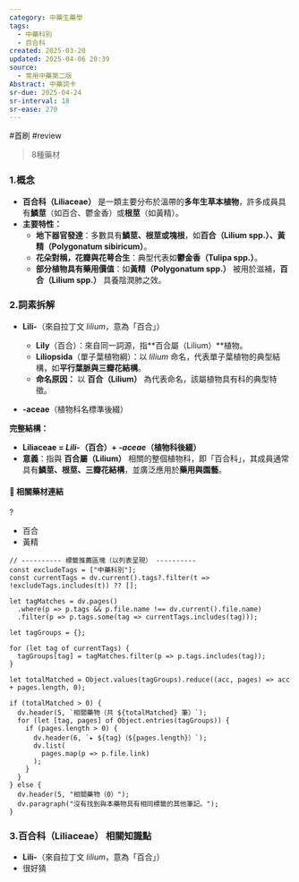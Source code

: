 ```yaml
---
category: 中藥生藥學
tags:
  - 中藥科別
  - 百合科
created: 2025-03-20
updated: 2025-04-06 20:39
source:
  - 常用中藥第二版
Abstract: 中藥詞卡
sr-due: 2025-04-24
sr-interval: 18
sr-ease: 270
---
```

#首刷 #review 
>8種藥材
### 1.概念
- **百合科（Liliaceae）** 是一類主要分布於溫帶的**多年生草本植物**，許多成員具有**鱗莖**（如百合、鬱金香）或**根莖**（如黃精）。  
- **主要特性：**  
  - **地下器官發達**：多數具有**鱗莖、根莖或塊根**，如**百合（Lilium spp.）、黃精（Polygonatum sibiricum）**。  
  - **花朵對稱，花瓣與花萼合生**：典型代表如**鬱金香（Tulipa spp.）**。  
  - **部分植物具有藥用價值**：如**黃精（Polygonatum spp.）** 被用於滋補，**百合（Lilium spp.）** 具養陰潤肺之效。  

### 2.詞素拆解
- **Lili-**（來自拉丁文 *lilium*，意為「百合」）  
  - **Lily**（百合）：來自同一詞源，指**百合屬（Lilium）**植物。  
  - **Liliopsida**（單子葉植物綱）：以 *lilium* 命名，代表單子葉植物的典型結構，如**平行葉脈與三瓣花結構**。  
  - **命名原因：** 以 **百合（Lilium）** 為代表命名，該屬植物具有科的典型特徵。  

- **-aceae**（植物科名標準後綴）

**完整結構：**

- **Liliaceae = *Lili-*（百合）+ *-aceae*（植物科後綴）**  
- **意義**：指與 **百合屬（Lilium）** 相關的整個植物科，即「百合科」，其成員通常具有**鱗莖、根莖、三瓣花結構**，並廣泛應用於**藥用與園藝**。 

#### 📌 相關藥材連結
?
- 百合
- 黃精



```dataviewjs
// ---------- 標籤推薦區塊（以列表呈現） ----------
const excludeTags = ["中藥科別"];
const currentTags = dv.current().tags?.filter(t => !excludeTags.includes(t)) ?? [];

let tagMatches = dv.pages()
  .where(p => p.tags && p.file.name !== dv.current().file.name)
  .filter(p => p.tags.some(tag => currentTags.includes(tag)));

let tagGroups = {};

for (let tag of currentTags) {
  tagGroups[tag] = tagMatches.filter(p => p.tags.includes(tag));
}

let totalMatched = Object.values(tagGroups).reduce((acc, pages) => acc + pages.length, 0);

if (totalMatched > 0) {
  dv.header(5, `相關藥物（共 ${totalMatched} 筆）`);
  for (let [tag, pages] of Object.entries(tagGroups)) {
    if (pages.length > 0) {
      dv.header(6, `▸ ${tag}（${pages.length}）`);
      dv.list(
        pages.map(p => p.file.link)
      );
    }
  }
} else {
  dv.header(5, "相關藥物（0）");
  dv.paragraph("沒有找到與本藥物具有相同標籤的其他筆記。");
}
````

### 3.百合科（Liliaceae） 相關知識點


- **Lili-**（來自拉丁文 *lilium*，意為「百合」）  
- 很好猜